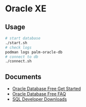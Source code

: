 # Oracle XE

## Usage

```bash
# start database
./start.sh
# check logs
podman logs palm-oracle-db
# connect to db
./connect.sh
```

## Documents

- [Oracle Database Free Get Started](https://www.oracle.com/hk/database/free/get-started/)
- [Oracle Database Free FAQ](https://www.oracle.com/hk/database/free/faq/)
- [SQL Developer Downloads](https://www.oracle.com/database/sqldeveloper/technologies/download/)
